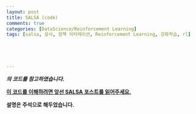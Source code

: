 ```yaml
---
layout: post
title: SALSA (code)
comments: true
categories: [DataScience/Reinforcement Learning]
tags: [salsa, 살사, 정책 이터레이션, Reinforcement Learning, 강화학습, rl]





---
```


 ***[](https://github.com/rlcode/reinforcement-learning-kr-v2) 의 코드를 참고하였습니다.***

**[이 코드를 이해하려면 앞선 SALSA 포스트를 읽어주세요.](https://alvinlee9.github.io/datascience/reinforcement%20learning/2021/10/18/rlpost9.html)**

**설명은 주석으로 해두었습니다.**

<br/>